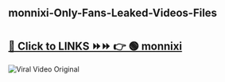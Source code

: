 
 ## monnixi-Only-Fans-Leaked-Videos-Files

# <h2><a href="https://mediaupload.pro?monnixi">🔗 Click to LINKS ⏩⏩ 👉 🟢 monnixi </a></h2>

<a href="https://mediaupload.pro?monnixi" rel="nofollow" data-target="animated-image.originalLink"><img src="https://i.ibb.co.com/xMMVF88/686577567.gif" alt="Viral Video Original" style="max-width: 100%; display: inline-block;" data-target="animated-image.originalImage"></a>